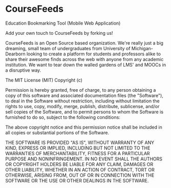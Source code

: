 CourseFeeds
===========

Education Bookmarking Tool (Mobile Web Application)

Add your own touch to CourseFeeds by forking us!

CourseFeeds is an Open Source based organization. We're really just a big dreaming, small team of undergraduates from University of Michigan-Dearborn looking to create a platform for students and professors alike to share their awesome finds across the web with anyone from any academic institution. We want to tear down the walled gardens of LMS' and MOOCs in a disruptive way.

The MIT License (MIT) Copyright (c)

Permission is hereby granted, free of charge, to any person obtaining a copy of this software and associated documentation files (the "Software"), to deal in the Software without restriction, including without limitation the rights to use, copy, modify, merge, publish, distribute, sublicense, and/or sell copies of the Software, and to permit persons to whom the Software is furnished to do so, subject to the following conditions:

The above copyright notice and this permission notice shall be included in all copies or substantial portions of the Software.

THE SOFTWARE IS PROVIDED "AS IS", WITHOUT WARRANTY OF ANY KIND, EXPRESS OR IMPLIED, INCLUDING BUT NOT LIMITED TO THE WARRANTIES OF MERCHANTABILITY, FITNESS FOR A PARTICULAR PURPOSE AND NONINFRINGEMENT. IN NO EVENT SHALL THE AUTHORS OR COPYRIGHT HOLDERS BE LIABLE FOR ANY CLAIM, DAMAGES OR OTHER LIABILITY, WHETHER IN AN ACTION OF CONTRACT, TORT OR OTHERWISE, ARISING FROM, OUT OF OR IN CONNECTION WITH THE SOFTWARE OR THE USE OR OTHER DEALINGS IN THE SOFTWARE.
